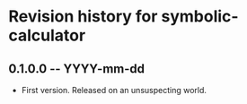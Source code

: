 # Revision history for symbolic-calculator

## 0.1.0.0 -- YYYY-mm-dd

* First version. Released on an unsuspecting world.
